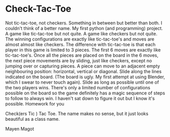 # Check-Tac-Toe
Not tic-tac-toe, not checkers. Something in between but better than both. I couldn't think of a better name. My first python (and programming) project. A game like tic-tac-toe but not quite. A game like checkers but not quite. The winning configurations are exactly like tic-tac-toe's and moves are almost almost like checkers. 
The difference with tic-tac-toe is that each player in this game is limited to 3 pieces. The first 6 moves are exactly like tic-tac-toe's. Once all the pieces are placed on the board in the 6 moves, the next piece movements are by sliding, just like checkers, except no jumping over or capturing pieces. A piece can move to an adjacent empty neighbouring position: horizontal, vertical or diagonal. Slide along the lines indicated on the board. (The board is ugly. My first attempt at using Blender, which I swear to never touch again).  Slide as long as possible until one of the two players wins. There's only a limited number of configurations possible on the board so the game definitely has a magic sequence of steps to follow to always win. I haven't sat down to figure it out but I know it's possible. Homework for you

Check(ers Tic ) Tac Toe. The name makes no sense, but it just looks beautiful as a class name.
    
Mayen Magot
